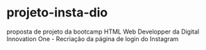 # projeto-insta-dio
proposta de projeto da bootcamp HTML Web Developper da Digital Innovation One - Recriação da página de login do Instagram
